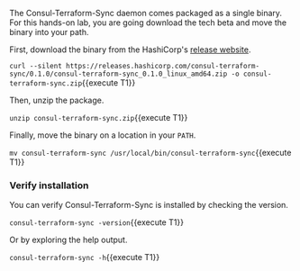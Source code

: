 The Consul-Terraform-Sync daemon comes packaged as a single binary. For this hands-on lab,
you are going download the tech beta and move the binary
into your path.

First, download the binary from the HashiCorp's [release website](https://releases.hashicorp.com).

`curl --silent https://releases.hashicorp.com/consul-terraform-sync/0.1.0/consul-terraform-sync_0.1.0_linux_amd64.zip -o consul-terraform-sync.zip`{{execute T1}}

Then, unzip the package.

`unzip consul-terraform-sync.zip`{{execute T1}}

Finally, move the binary on a location in your `PATH`.

`mv consul-terraform-sync /usr/local/bin/consul-terraform-sync`{{execute T1}}

### Verify installation

You can verify Consul-Terraform-Sync is installed by checking the version.

`consul-terraform-sync -version`{{execute T1}}

Or by exploring the help output.

`consul-terraform-sync -h`{{execute T1}}